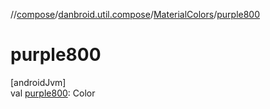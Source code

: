 //[compose](../../../index.md)/[danbroid.util.compose](../index.md)/[MaterialColors](index.md)/[purple800](purple800.md)

# purple800

[androidJvm]\
val [purple800](purple800.md): Color
